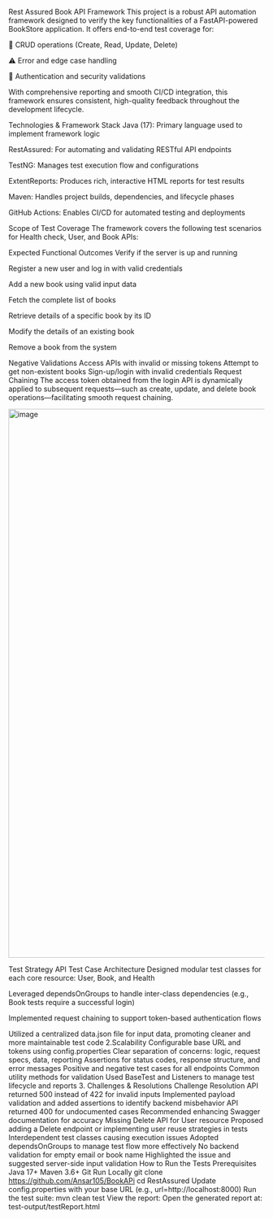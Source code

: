 Rest Assured Book API Framework
This project is a robust API automation framework designed to verify the key functionalities of a FastAPI-powered BookStore application. It offers end-to-end test coverage for:

🔁 CRUD operations (Create, Read, Update, Delete)

⚠️ Error and edge case handling

🔐 Authentication and security validations

With comprehensive reporting and smooth CI/CD integration, this framework ensures consistent, high-quality feedback throughout the development lifecycle.

Technologies & Framework Stack
Java (17): Primary language used to implement framework logic

RestAssured: For automating and validating RESTful API endpoints

TestNG: Manages test execution flow and configurations

ExtentReports: Produces rich, interactive HTML reports for test results

Maven: Handles project builds, dependencies, and lifecycle phases

GitHub Actions: Enables CI/CD for automated testing and deployments

Scope of Test Coverage
The framework covers the following test scenarios for Health check, User, and Book APIs:

Expected Functional Outcomes
Verify if the server is up and running

Register a new user and log in with valid credentials

Add a new book using valid input data

Fetch the complete list of books

Retrieve details of a specific book by its ID

Modify the details of an existing book

Remove a book from the system

Negative Validations
Access APIs with invalid or missing tokens
Attempt to get non-existent books
Sign-up/login with invalid credentials
Request Chaining
The access token obtained from the login API is dynamically applied to subsequent requests—such as create, update, and delete book operations—facilitating smooth request chaining.

<img width="1920" height="1080" alt="image" src="https://github.com/user-attachments/assets/03fa3419-0215-4924-a784-e124e783af45" />


Test Strategy
API Test Case Architecture
Designed modular test classes for each core resource: User, Book, and Health

Leveraged dependsOnGroups to handle inter-class dependencies (e.g., Book tests require a successful login)

Implemented request chaining to support token-based authentication flows

Utilized a centralized data.json file for input data, promoting cleaner and more maintainable test code
2.Scalability
Configurable base URL and tokens using config.properties
Clear separation of concerns: logic, request specs, data, reporting
Assertions for status codes, response structure, and error messages
Positive and negative test cases for all endpoints
Common utility methods for validation
Used BaseTest and Listeners to manage test lifecycle and reports
3. Challenges & Resolutions
Challenge	Resolution
API returned 500 instead of 422 for invalid inputs	Implemented payload validation and added assertions to identify backend misbehavior
API returned 400 for undocumented cases	Recommended enhancing Swagger documentation for accuracy
Missing Delete API for User resource	Proposed adding a Delete endpoint or implementing user reuse strategies in tests
Interdependent test classes causing execution issues	Adopted dependsOnGroups to manage test flow more effectively
No backend validation for empty email or book name	Highlighted the issue and suggested server-side input validation
How to Run the Tests
Prerequisites
Java 17+
Maven 3.6+
Git
Run Locally
git clone https://github.com/Ansar105/BookAPi
cd RestAssured
Update config.properties with your base URL (e.g., url=http://localhost:8000)
Run the test suite:
mvn clean test
View the report: Open the generated report at: test-output/testReport.html

